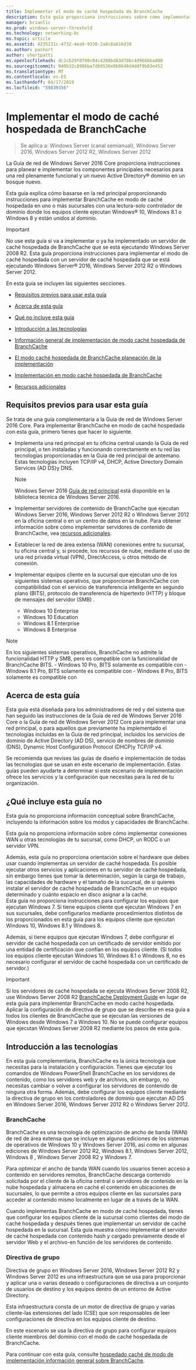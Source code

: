 ```yaml
---
title: Implementar el modo de caché hospedada de BranchCache
description: Esta guía proporciona instrucciones sobre cómo implementar BranchCache en modo de caché hospedada en equipos que ejecutan Windows Server 2016 y Windows 10
manager: brianlic
ms.prod: windows-server-threshold
ms.technology: networking-bc
ms.topic: article
ms.assetid: 4235231c-4732-4ea9-9330-2a8c8a616d39
ms.author: pashort
author: shortpatti
ms.openlocfilehash: dc2cb29f0f00c04c4208bd83d70bc4d966bbad00
ms.sourcegitcommit: 0d0b32c8986ba7db9536e0b8648d4ddf9b03e452
ms.translationtype: MT
ms.contentlocale: es-ES
ms.lasthandoff: 04/17/2019
ms.locfileid: "59839356"
---
```

# <a name="deploy-branchcache-hosted-cache-mode"></a>Implementar el modo de caché hospedada de BranchCache

>Se aplica a: Windows Server (canal semianual), Windows Server 2016, Windows Server 2012 R2, Windows Server 2012

La Guía de red de Windows Server 2016 Core proporciona instrucciones para planear e implementar los componentes principales necesarios para una red plenamente funcional y un nuevo Active Directory&reg; dominio en un bosque nuevo.

Esta guía explica cómo basarse en la red principal proporcionando instrucciones para implementar BranchCache en modo de caché hospedada en uno o más sucursales con una lectura\-solo controlador de dominio donde los equipos cliente ejecutan Windows&reg; 10, Windows 8.1 o Windows 8 y están unidos al dominio.

>[!IMPORTANT]
>No use esta guía si va a implementar o ya ha implementado un servidor de caché hospedada de BranchCache que se está ejecutando Windows Server 2008 R2. Esta guía proporciona instrucciones para implementar el modo de caché hospedada con un servidor de caché hospedada que se está ejecutando Windows Server&reg; 2016, Windows Server 2012 R2 o Windows Server 2012.

En esta guía se incluyen las siguientes secciones.

- [Requisitos previos para usar esta guía](#bkmk_pre)

- [Acerca de esta guía](#bkmk_about)

- [Qué no incluye esta guía](#bkmk_not)

- [Introducción a las tecnologías](#bkmk_tech)

- [Información general de implementación de modo caché hospedada de BranchCache](2-Bc-Hcm-Deploy-Overview.md)

- [El modo caché hospedada de BranchCache planeación de la implementación](3-Bc-Hcm-Plan.md)

- [Implementación en modo caché hospedada de BranchCache](4-Bc-Hcm-Deployment.md)

- [Recursos adicionales](11-Bc-Hcm-additional-resources.md)

## <a name="bkmk_pre"></a>Requisitos previos para usar esta guía

Se trata de una guía complementaria a la Guía de red de Windows Server 2016 Core. Para implementar BranchCache en modo de caché hospedada con esta guía, primero tienes que hacer lo siguiente.

- Implementa una red principal en tu oficina central usando la Guía de red principal, o ten instaladas y funcionando correctamente en tu red las tecnologías proporcionadas en la Guía de red principal de antemano. Estas tecnologías incluyen TCP\/IP v4, DHCP, Active Directory Domain Services \(AD DS\)y DNS.

    > [!NOTE]
    > Windows Server 2016 [Guía de red principal](https://technet.microsoft.com/windows-server-docs/networking/core-network-guide/core-network-guide) está disponible en la biblioteca técnica de Windows Server 2016.  

- Implementar servidores de contenido de BranchCache que ejecutan Windows Server 2016, Windows Server 2012 R2 o Windows Server 2012 en la oficina central o en un centro de datos en la nube. Para obtener información sobre cómo implementar servidores de contenido de BranchCache, vea [recursos adicionales](11-Bc-Hcm-additional-resources.md).

- Establecer la red de área extensa \(WAN\) conexiones entre tu sucursal, tu oficina central y, si procede, los recursos de nube, mediante el uso de una red privada virtual \(VPN\), DirectAccess, u otros método de conexión.

- Implementar equipos cliente en la sucursal que ejecutan uno de los siguientes sistemas operativos, que proporcionan BranchCache con compatibilidad con el servicio de transferencia inteligente en segundo plano (BITS), protocolo de transferencia de hipertexto (HTTP) y bloque de mensajes del servidor (SMB) .
    - Windows 10 Enterprise
    - Windows 10 Education
    - Windows 8.1 Enterprise
    - Windows 8 Enterprise

>[!NOTE]
>En los siguientes sistemas operativos, BranchCache no admite la funcionalidad HTTP y SMB, pero es compatible con la funcionalidad de BranchCache BITS.
>     - Windows 10 Pro, BITS solamente es compatible con
>     - Windows 8.1 Pro, BITS solamente es compatible con
>     - Windows 8 Pro, BITS solamente es compatible con

## <a name="bkmk_about"></a>Acerca de esta guía

Esta guía está diseñada para los administradores de red y del sistema que han seguido las instrucciones de la Guía de red de Windows Server 2016 Core o la Guía de red de Windows Server 2012 Core para implementar una red principal, o para aquellos que previamente ha implementado el tecnologías incluidas en la Guía de red principal, incluidos los servicios de dominio de Active Directory \(AD DS\), servicio de nombres de dominio \(DNS\), Dynamic Host Configuration Protocol \(DHCP\)y TCP\/IP v4.

Se recomienda que revises las guías de diseño e implementación de todas las tecnologías que se usan en este escenario de implementación. Estas guías pueden ayudarte a determinar si este escenario de implementación ofrece los servicios y la configuración que necesitas para la red de tu organización.

## <a name="bkmk_not"></a>¿Qué incluye esta guía no

Esta guía no proporciona información conceptual sobre BranchCache, incluyendo la información sobre los modos y capacidades de BranchCache.  

Esta guía no proporciona información sobre cómo implementar conexiones WAN u otras tecnologías de tu sucursal, como DHCP, un RODC o un servidor VPN.

Además, esta guía no proporciona orientación sobre el hardware que debes usar cuando implementas un servidor de caché hospedada. Es posible ejecutar otros servicios y aplicaciones en tu servidor de caché hospedada, sin embargo tienes que tomar la determinación, según la carga de trabajo, las capacidades de hardware y el tamaño de la sucursal, de si quieres instalar el servidor de caché hospedada de BranchCache en un equipo determinado y cuánto espacio en disco asignar a la caché.  
Esta guía no proporciona instrucciones para configurar los equipos que ejecutan Windows 7. Si tiene equipos cliente que ejecutan Windows 7 en sus sucursales, debe configurarlos mediante procedimientos distintos de los proporcionados en esta guía para los equipos cliente que ejecutan Windows 10, Windows 8.1 y Windows 8.
  
Además, si tiene equipos que ejecutan Windows 7, debe configurar el servidor de caché hospedada con un certificado de servidor emitido por una entidad de certificación que confían en los equipos cliente. \(Si todos los equipos cliente ejecutan Windows 10, Windows 8.1 o Windows 8, no es necesario configurar el servidor de caché hospedada con un certificado de servidor.\) 
> [!IMPORTANT]
> Si los servidores de caché hospedada se ejecuta Windows Server 2008 R2, use Windows Server 2008 R2 [BranchCache Deployment Guide](https://technet.microsoft.com/library/ee649232(v=ws.10).aspx) en lugar de esta guía para implementar BranchCache en modo caché hospedada. Aplicar la configuración de directiva de grupo que se describe en esa guía a todos los clientes de BranchCache que se ejecutan las versiones de Windows desde Windows 7 a Windows 10. No se puede configurar equipos que ejecutan Windows Server 2008 R2 mediante los pasos de esta guía.

## <a name="bkmk_tech"></a>Introducción a las tecnologías

En esta guía complementaria, BranchCache es la única tecnología que necesitas para la instalación y configuración. Tienes que ejecutar los comandos de Windows PowerShell BranchCache en los servidores de contenido, como los servidores web y de archivos, sin embargo, no necesitas cambiar o volver a configurar los servidores de contenido de ninguna otra forma. Además, debe configurar los equipos cliente mediante la directiva de grupo en los controladores de dominio que ejecutan AD DS en Windows Server 2016, Windows Server 2012 R2 o Windows Server 2012.

### <a name="branchcache"></a>BranchCache

BranchCache es una tecnología de optimización de ancho de banda (WAN) de red de área extensa que se incluye en algunas ediciones de los sistemas de operativos de Windows 10 y Windows Server 2016, así como en algunas ediciones de Windows Server 2012 R2, Windows 8.1, Windows Server 2012, Windows 8 , Windows Server 2008 R2 y Windows 7.

Para optimizar el ancho de banda WAN cuando los usuarios tienen acceso a contenido en servidores remotos, BranchCache descarga contenido solicitada por el cliente de la oficina central o servidores de contenido en la nube hospedada y almacena en caché el contenido en ubicaciones de sucursales, lo que permite a otros equipos cliente en las sucursales para acceder al contenido mismo localmente en lugar de a través de la WAN.

Cuando implementas BranchCache en modo de caché hospedada, tienes que configurar los equipos cliente de la sucursal como clientes del modo de caché hospedada y después tienes que implementar un servidor de caché hospedada en la sucursal. Esta guía muestra cómo implementar el servidor de caché hospedada con contenido hash y cargado previamente desde el servidor Web y el archivo\-en función de los servidores de contenido.

### <a name="group-policy"></a>Directiva de grupo

Directiva de grupo en Windows Server 2016, Windows Server 2012 R2 y Windows Server 2012 es una infraestructura que se usa para proporcionar y aplicar una o varias deseado o configuraciones de directiva a un conjunto de usuarios de destino y los equipos dentro de un entorno de Active Directory. 

Esta infraestructura consta de un motor de directiva de grupo y varias cliente\-las extensiones del lado \(CSE\) que son responsables de leer configuraciones de directiva en los equipos cliente de destino.

En este escenario se usa la directiva de grupo para configurar equipos cliente miembros del dominio con el modo de caché hospedada de BranchCache.

Para continuar con esta guía, consulte [hospedado caché de modo de implementación información general sobre BranchCache](2-Bc-Hcm-Deploy-Overview.md).
